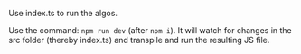 Use index.ts to run the algos.

Use the command: `npm run dev` (after `npm i`). It will watch for changes in the src folder (thereby index.ts) and transpile and run the resulting JS file.
